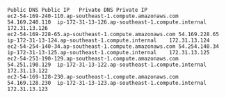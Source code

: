 `Public DNS	Public IP	Private DNS	Private IP` <br>
`ec2-54-169-240-110.ap-southeast-1.compute.amazonaws.com	54.169.240.110	ip-172-31-13-126.ap-southeast-1.compute.internal	172.31.13.126`<br>
`ec2-54-169-228-65.ap-southeast-1.compute.amazonaws.com	54.169.228.65	ip-172-31-13-124.ap-southeast-1.compute.internal	172.31.13.124`<br>
`ec2-54-254-140-34.ap-southeast-1.compute.amazonaws.com	54.254.140.34	ip-172-31-13-125.ap-southeast-1.compute.internal	172.31.13.125`<br>
`ec2-54-251-190-129.ap-southeast-1.compute.amazonaws.com	54.251.190.129	ip-172-31-13-122.ap-southeast-1.compute.internal	172.31.13.122`<br>
`ec2-54-169-128-230.ap-southeast-1.compute.amazonaws.com	54.169.128.230	ip-172-31-13-123.ap-southeast-1.compute.internal	172.31.13.123`<br>
<br>
